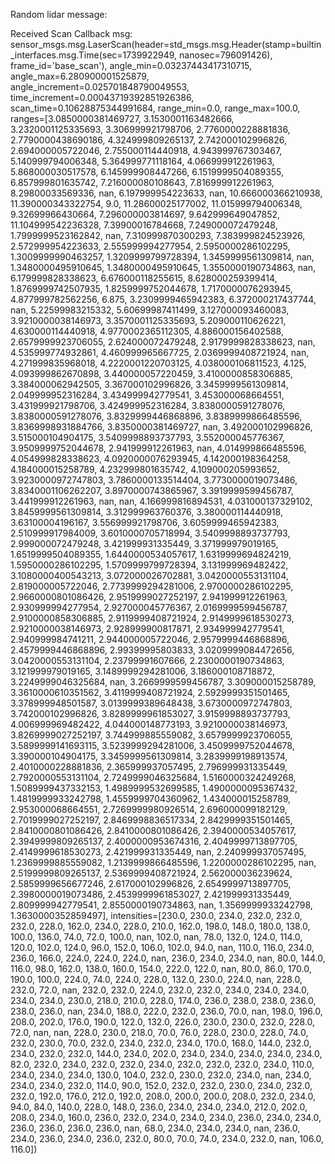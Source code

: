 Random lidar message:

Received Scan Callback msg:  sensor_msgs.msg.LaserScan(header=std_msgs.msg.Header(stamp=builtin_interfaces.msg.Time(sec=1739922949, nanosec=796091426), frame_id='base_scan'), angle_min=0.03237443417310715, angle_max=6.280900001525879, angle_increment=0.025701848790049553, time_increment=0.00043719392851926386, scan_time=0.10628875344991684, range_min=0.0, range_max=100.0, ranges=[3.0850000381469727, 3.1530001163482666, 3.2320001125335693, 3.306999921798706, 2.7760000228881836, 2.7790000438690186, 4.324999809265137, 2.742000102996826, 2.694000005722046, 2.755000114440918, 4.943999767303467, 5.140999794006348, 5.364999771118164, 4.066999912261963, 5.868000030517578, 6.145999908447266, 6.1519999504089355, 6.857999801635742, 7.216000080108643, 7.816999912261963, 8.29800033569336, nan, 6.197999954223633, nan, 10.666000366210938, 11.390000343322754, 9.0, 11.28600025177002, 11.015999794006348, 9.32699966430664, 7.296000003814697, 9.642999649047852, 11.104999542236328, 7.39900016784668, 7.249000072479248, 1.7999999523162842, nan, 7.310999870300293, 7.383999824523926, 2.572999954223633, 2.555999994277954, 2.5950000286102295, 1.3009999990463257, 1.3209999799728394, 1.3459999561309814, nan, 1.3480000495910645, 1.3480000495910645, 1.3550000190734863, nan, 6.179999828338623, 6.676000118255615, 8.628000259399414, 1.8769999742507935, 1.8259999752044678, 1.7170000076293945, 4.877999782562256, 6.875, 3.2309999465942383, 6.372000217437744, nan, 5.22599983215332, 5.60699987411499, 3.127000093460083, 3.9210000038146973, 3.3570001125335693, 5.209000110626221, 4.630000114440918, 4.9770002365112305, 4.886000156402588, 2.6579999923706055, 2.624000072479248, 2.9179999828338623, nan, 4.535999774932861, 4.460999965667725, 2.0369999408721924, nan, 4.271999835968018, 4.2220001220703125, 4.038000106811523, 4.125, 4.093999862670898, 3.440000057220459, 3.4100000858306885, 3.384000062942505, 3.367000102996826, 3.3459999561309814, 2.049999952316284, 3.434999942779541, 3.453000068664551, 3.431999921798706, 3.424999952316284, 3.8380000591278076, 3.8380000591278076, 3.8329999446868896, 3.8389999866485596, 3.8369998931884766, 3.8350000381469727, nan, 3.492000102996826, 3.515000104904175, 3.5409998893737793, 3.552000045776367, 3.9509999752044678, 2.941999912261963, nan, 4.014999866485596, 4.054999828338623, 4.0920000076293945, 4.142000198364258, 4.184000015258789, 4.232999801635742, 4.109000205993652, 3.9230000972747803, 3.7860000133514404, 3.7730000019073486, 3.8340001106262207, 3.8970000743865967, 3.3919999599456787, 3.441999912261963, nan, nan, 4.166999816894531, 4.031000137329102, 3.8459999561309814, 3.312999963760376, 3.380000114440918, 3.63100004196167, 3.556999921798706, 3.6059999465942383, 2.510999917984009, 3.6010000705718994, 3.5409998893737793, 2.999000072479248, 3.421999931335449, 3.371999979019165, 1.6519999504089355, 1.6440000534057617, 1.6319999694824219, 1.5950000286102295, 1.5709999799728394, 3.131999969482422, 3.1080000400543213, 3.072000026702881, 3.0420000553131104, 2.819000005722046, 2.7739999294281006, 2.9700000286102295, 2.9660000801086426, 2.9519999027252197, 2.941999912261963, 2.930999994277954, 2.927000045776367, 2.0169999599456787, 2.9100000858306885, 2.9119999408721924, 2.9149999618530273, 2.9210000038146973, 2.928999900817871, 2.934999942779541, 2.940999984741211, 2.944000005722046, 2.9579999446868896, 2.4579999446868896, 2.99399995803833, 3.0209999084472656, 3.0420000553131104, 2.23799991607666, 2.2300000190734863, 3.121999979019165, 3.1489999294281006, 3.186000108718872, 3.2249999046325684, nan, 3.2669999599456787, 3.309000015258789, 3.3610000610351562, 3.4119999408721924, 2.5929999351501465, 3.378999948501587, 3.0139999389648438, 3.6730000972747803, 3.742000102996826, 3.8289999961853027, 3.9159998893737793, 4.006999969482422, 4.044000148773193, 3.9210000038146973, 3.8269999027252197, 3.744999885559082, 3.6579999923706055, 3.5899999141693115, 3.5239999294281006, 3.4509999752044678, 3.390000104904175, 3.3459999561309814, 3.2839999198913574, 2.4010000228881836, 2.365999937057495, 2.796999931335449, 2.7920000553131104, 2.7249999046325684, 1.5160000324249268, 1.5089999437332153, 1.4989999532699585, 1.4900000095367432, 1.4819999933242798, 1.4559999704360962, 1.434000015258789, 2.953000068664551, 2.7269999980926514, 2.696000099182129, 2.7019999027252197, 2.8469998836517334, 2.8429999351501465, 2.8410000801086426, 2.8410000801086426, 2.3940000534057617, 2.3949999809265137, 2.4000000953674316, 2.4049999713897705, 2.4149999618530273, 2.421999931335449, nan, 2.240999937057495, 1.2369999885559082, 1.2139999866485596, 1.2200000286102295, nan, 2.5199999809265137, 2.5369999408721924, 2.562000036239624, 2.5859999656677246, 2.617000102996826, 2.6549999713897705, 2.3980000019073486, 2.4539999961853027, 2.421999931335449, 2.809999942779541, 2.8550000190734863, nan, 1.3569999933242798, 1.3630000352859497], intensities=[230.0, 230.0, 234.0, 232.0, 232.0, 232.0, 228.0, 162.0, 234.0, 228.0, 210.0, 162.0, 198.0, 148.0, 180.0, 138.0, 100.0, 136.0, 74.0, 72.0, 100.0, nan, 102.0, nan, 78.0, 132.0, 124.0, 114.0, 120.0, 102.0, 124.0, 96.0, 152.0, 106.0, 102.0, 94.0, nan, 110.0, 116.0, 234.0, 236.0, 166.0, 224.0, 224.0, 224.0, nan, 236.0, 234.0, 234.0, nan, 80.0, 144.0, 116.0, 98.0, 162.0, 138.0, 160.0, 154.0, 222.0, 122.0, nan, 80.0, 86.0, 170.0, 190.0, 100.0, 224.0, 74.0, 224.0, 228.0, 132.0, 230.0, 224.0, nan, 228.0, 232.0, 72.0, nan, 232.0, 232.0, 224.0, 232.0, 232.0, 234.0, 234.0, 234.0, 234.0, 234.0, 230.0, 218.0, 210.0, 228.0, 174.0, 236.0, 238.0, 238.0, 236.0, 238.0, 236.0, nan, 234.0, 188.0, 222.0, 232.0, 236.0, 70.0, nan, 198.0, 196.0, 208.0, 202.0, 176.0, 190.0, 122.0, 132.0, 226.0, 230.0, 230.0, 232.0, 228.0, 72.0, nan, nan, 228.0, 230.0, 218.0, 70.0, 76.0, 228.0, 230.0, 228.0, 74.0, 232.0, 230.0, 70.0, 232.0, 234.0, 232.0, 234.0, 170.0, 168.0, 144.0, 232.0, 234.0, 232.0, 232.0, 144.0, 234.0, 202.0, 234.0, 234.0, 234.0, 234.0, 234.0, 82.0, 232.0, 234.0, 232.0, 232.0, 234.0, 232.0, 232.0, 232.0, 234.0, 110.0, 234.0, 234.0, 234.0, 130.0, 104.0, 232.0, 230.0, 232.0, 234.0, nan, 234.0, 234.0, 234.0, 232.0, 114.0, 90.0, 152.0, 232.0, 232.0, 230.0, 234.0, 232.0, 232.0, 192.0, 176.0, 212.0, 192.0, 208.0, 200.0, 200.0, 208.0, 232.0, 234.0, 94.0, 84.0, 140.0, 228.0, 148.0, 236.0, 234.0, 234.0, 234.0, 212.0, 202.0, 208.0, 234.0, 160.0, 236.0, 232.0, 234.0, 234.0, 234.0, 236.0, 234.0, 234.0, 236.0, 236.0, 236.0, 236.0, nan, 68.0, 234.0, 234.0, 234.0, nan, 236.0, 234.0, 236.0, 234.0, 236.0, 232.0, 80.0, 70.0, 74.0, 234.0, 232.0, nan, 106.0, 116.0])
